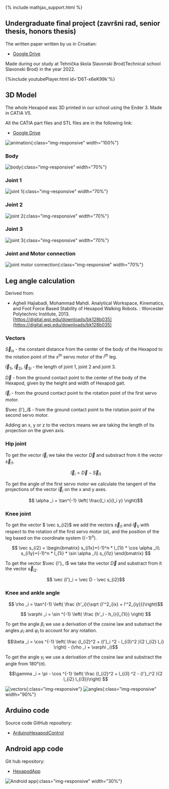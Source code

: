 {% include mathjax_support.html %}
## Undergraduate final project (završni rad, senior thesis, honors thesis)

The written paper written by us in Croatian:
- [Google Drive](https://drive.google.com/file/d/1IeAkGCefQATIOI2VWCPJCTtHlTw8PiWc/view?usp=sharing)

Made during our study at Tehnička škola Slavonski Brod(Technical school Slavonski Brod) in the year 2022.

{%include youtubePlayer.html id='D6T-x6eK99k'%}

## 3D Model
The whole Hexapod was 3D printed in our school using the Ender 3. 
Made in CATIA V5.

All the CATIA part files and STL files are in the following link:
- [Google Drive](https://drive.google.com/drive/folders/1QQRWzVuSSnGnp3QAfDBRTR51gKrdCw-J?usp=sharing)

![animation](/images/walking.gif){:class="img-responsive" width="100%"}

### Body
![body](/images/body.png){:class="img-responsive" width="70%"}

### Joint 1
![joint 1](/images/joint%201.png){:class="img-responsive" width="70%"} 

### Joint 2
![joint 2](/images/joint%202.png){:class="img-responsive" width="70%"} 

### Joint 3
![joint 3](/images/joint%203.png){:class="img-responsive" width="70%"} 

### Joint and Motor connection
![joint motor connection](/images/joint%20motor%20connection.png){:class="img-responsive" width="70%"} 

## Leg angle calculation
Derived from: 
- Agheli Hajiabadi, Mohammad Mahdi. Analytical Workspace, Kinematics, and Foot Force Based Stability of Hexapod Walking Robots. : Worcester Polytechnic Institute, 2013. 
[https://digital.wpi.edu/downloads/bk128b035](https://digital.wpi.edu/downloads/bk128b035)

### Vectors
$\vec S_{ix}$ - the constant distance from the center of the body of the Hexapod to the rotation point of the $x^{th}$ servo motor of the $i^{th}$ leg. 

$\vec l_{1i}$, $\vec l_{2i}$, $\vec l_{3i}$ - the length of joint 1, joint 2 and joint 3.

$\vec D$ - from the ground contact point to the center of the body of the Hexapod, given by the height and width of Hexapod gait.

$\vec l_i$ - from the ground contact point to the rotation point of the first servo motor.

$\vec {l'}_i$ - from the ground contact point to the rotation point of the second servo motor.

Adding an x, y or z to the vectors means we are taking the length of its projection on the given axis.

### Hip joint
To get the vector $\vec l_i$ we take the vector $\vec D$ and substract from it the vector $\vec s_{i1}$.

$$ \vec l_i = \vec D - \vec S_{i1} $$

To get the angle of the first servo motor we calculate the tangent of the projections of the vector $\vec l_i$ on the x and y axes.

$$ \alpha _i = \tan^{-1} \left( \frac{l_i x}{l_i y} \right)$$

### Knee joint
To get the vector $ \vec s_{i2}$ we add the vectors $\vec s_{i1}$ and $\vec l_{1i}$ with respect to the rotation of the first servo motor ($\alpha$), and the position of the leg based on the coordinate system ($(-1)^n$).

$$ \vec s_{i2} = \begin{bmatrix}
s_{i1x}+(-1)^n * l_{1i} * \cos \alpha _i\\ 
s_{i1y}+(-1)^n * l_{1i} * \sin \alpha _i\\
s_{i1z}
\end{bmatrix} $$

To get the vector $\vec {l'}_ i$ we take the vector $\vec D$ and substract from it the vector $\vec s_{i2}$.

$$ \vec {l'}_i = \vec D - \vec s_{i2}$$

### Knee and ankle angle

$$ \rho _i = \tan^{-1} \left( \frac {h'_i}{\sqrt {l'^2_{ix} + l'^2_{iy}}}\right)$$

$$ \varphi _i = \sin ^{-1} \left( \frac {h'_i - h_i}{l_{1i}} \right) $$

To get the angle $\beta _i$ we use a derivation of the cosine law and substract the angles $\rho _i$ and $\varphi _i$ to account for any rotation.

$$\beta _i = \cos ^{-1} \left( \frac {l_{i2}^2 + {l'}_i ^2 - l_{i3}^2 }{2 l_{i2} l_i} \right) - (\rho _i + \varphi _i)$$

To get the angle $\gamma _i$ we use a derivation of the cosine law and substract the angle from 180°($\pi$).

$$\gamma _i = \pi - \cos ^{-1} \left( \frac {l_{i2}^2 + l_{i3} ^2 - {l'}_i^2 }{2 l_{i2} l_{i3}}\right) $$

![vectors](/images/vector.png){:class="img-responsive"} 
![angles](/images/angle.png){:class="img-responsive" width="90%"} 

## Arduino code
Source code GitHub repository:
- [ArduinoHexapodControl](https://github.com/DorianK29/ArduinoHexapodControl)

## Android app code
Git hub repository:
- [HexapodApp](https://github.com/DorianK29/HexapodApp)

![Android app](/images/mobile%20app.png){:class="img-responsive" width="30%"} 